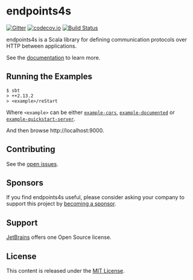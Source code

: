 # endpoints4s 

[![Gitter](https://badges.gitter.im/.svg)](https://gitter.im/endpoints4s/endpoints4s)
[![codecov.io](http://codecov.io/github/endpoints4s/endpoints4s/coverage.svg?branch=master)](http://codecov.io/github/endpoints4s/endpoints4s?branch=master)
[![Build Status](https://travis-ci.org/endpoints4s/endpoints4s.svg?branch=master)](https://travis-ci.org/endpoints4s/endpoints4s)


endpoints4s is a Scala library for defining communication protocols over HTTP between
applications.

See the [documentation](http://endpoints4s.github.io) to learn more.

## Running the Examples

~~~
$ sbt
> ++2.13.2
> <example>/reStart
~~~

Where `<example>` can be either
[`example-cqrs`](documentation/examples/cqrs),
[`example-documented`](documentation/examples/documented)
or [`example-quickstart-server`](documentation/examples/quickstart).

And then browse http://localhost:9000.

## Contributing

See the [open issues](https://github.com/endpoints4s/endpoints4s/issues).

## Sponsors

If you find endpoints4s useful, please consider asking your company to support this project by [becoming a sponsor](https://opencollective.com/endpoints4s).

## Support

[JetBrains](https://www.jetbrains.com/?from=scala-endpoints) offers one Open Source license.

## License

This content is released under the [MIT License](http://opensource.org/licenses/mit-license.php).
